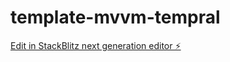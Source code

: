 # template-mvvm-tempral

[Edit in StackBlitz next generation editor ⚡️](https://stackblitz.com/~/github.com/ingoskr10/template-mvvm-tempral)